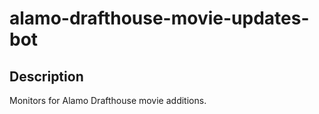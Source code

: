 # alamo-drafthouse-movie-updates-bot

## Description

Monitors for Alamo Drafthouse movie additions.

